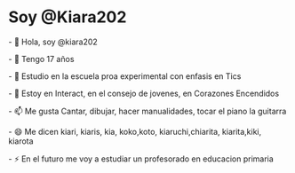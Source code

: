 <html>
  <head>
  </head>
  <body> 
    <h1> Soy @Kiara202 </h1>
    
<p>- 👋 Hola, soy @kiara202</p>
<p>- 👀 Tengo 17 años </p>
<p> - 🌱 Estudio en la escuela proa experimental con enfasis en Tics</p>
<p>- 💞️ Estoy en Interact, en el consejo de jovenes, en Corazones Encendidos</p>
<p>- 📫 Me gusta Cantar, dibujar, hacer manualidades, tocar el piano la guitarra</p>
<p>- 😄 Me dicen kiari, kiaris, kia, koko,koto, kiaruchi,chiarita, kiarita,kiki, kiarota </p> 
<p>- ⚡ En el futuro me voy a estudiar un profesorado en educacion primaria</p>

</body> 
</html>

<!---
kiara202/kiara202 is a ✨ special ✨ repository because its `README.md` (this file) appears on your GitHub profile.
You can click the Preview link to take a look at your changes.
--->
